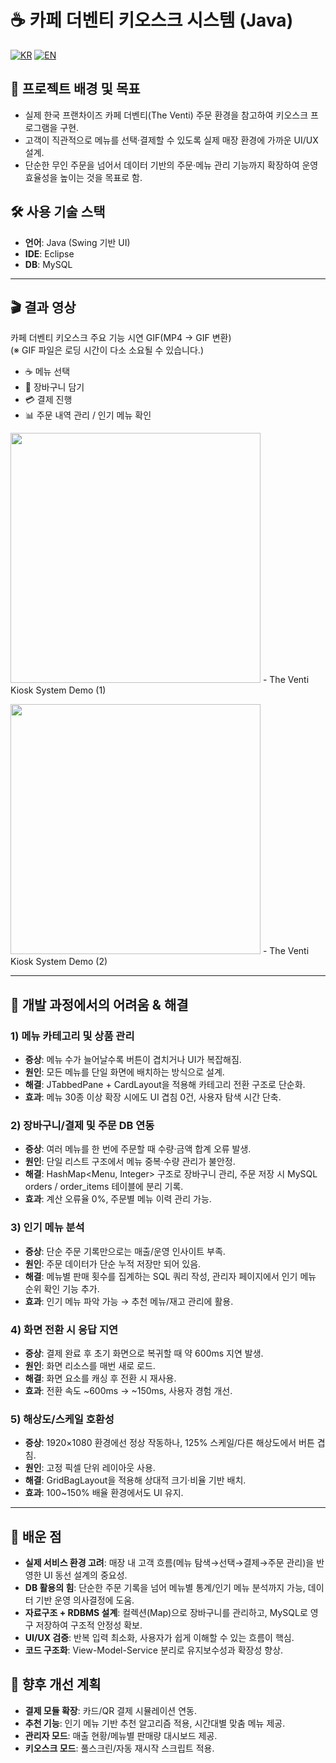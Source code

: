 # ☕ 카페 더벤티 키오스크 시스템 (Java)

[![KR](https://img.shields.io/badge/README-한국어-blue)](./README.theventi.ko.md)
[![EN](https://img.shields.io/badge/README-English-red)](./README.theventi.md)

## 📖 프로젝트 배경 및 목표
- 실제 한국 프랜차이즈 카페 더벤티(The Venti) 주문 환경을 참고하여 키오스크 프로그램을 구현.
- 고객이 직관적으로 메뉴를 선택·결제할 수 있도록 실제 매장 환경에 가까운 UI/UX 설계.
- 단순한 무인 주문을 넘어서 데이터 기반의 주문·메뉴 관리 기능까지 확장하여 운영 효율성을 높이는 것을 목표로 함.

## 🛠 사용 기술 스택

- **언어**: Java (Swing 기반 UI)
- **IDE**: Eclipse
- **DB**: MySQL

---

## 🎬 결과 영상

카페 더벤티 키오스크 주요 기능 시연 GIF(MP4 → GIF 변환)  
(※ GIF 파일은 로딩 시간이 다소 소요될 수 있습니다.)
- ☕ 메뉴 선택
- 🛒 장바구니 담기
- 💳 결제 진행
- 📊 주문 내역 관리 / 인기 메뉴 확인

<img src = "https://github.com/user-attachments/assets/b4331c95-546b-42c8-97c2-d525a2504c5b" width = "400"/> - The Venti Kiosk System Demo (1)<br>

<img src = "https://github.com/user-attachments/assets/bfbf5b79-cb6b-468a-99f9-b8caa698a51d" width = "400"/> - The Venti Kiosk System Demo (2)

---

## 🧭 개발 과정에서의 어려움 & 해결

### 1) 메뉴 카테고리 및 상품 관리
- **증상**: 메뉴 수가 늘어날수록 버튼이 겹치거나 UI가 복잡해짐.
- **원인**: 모든 메뉴를 단일 화면에 배치하는 방식으로 설계.
- **해결**: JTabbedPane + CardLayout을 적용해 카테고리 전환 구조로 단순화.
- **효과**: 메뉴 30종 이상 확장 시에도 UI 겹침 0건, 사용자 탐색 시간 단축.

### 2) 장바구니/결제 및 주문 DB 연동
- **증상**: 여러 메뉴를 한 번에 주문할 때 수량·금액 합계 오류 발생.
- **원인**: 단일 리스트 구조에서 메뉴 중복·수량 관리가 불안정.
- **해결**: HashMap<Menu, Integer> 구조로 장바구니 관리, 주문 저장 시 MySQL orders / order_items 테이블에 분리 기록.
- **효과**: 계산 오류율 0%, 주문별 메뉴 이력 관리 가능.

### 3) 인기 메뉴 분석
- **증상**: 단순 주문 기록만으로는 매출/운영 인사이트 부족.
- **원인**: 주문 데이터가 단순 누적 저장만 되어 있음.
- **해결**: 메뉴별 판매 횟수를 집계하는 SQL 쿼리 작성, 관리자 페이지에서 인기 메뉴 순위 확인 기능 추가.
- **효과**: 인기 메뉴 파악 가능 → 추천 메뉴/재고 관리에 활용.

### 4) 화면 전환 시 응답 지연
- **증상**: 결제 완료 후 초기 화면으로 복귀할 때 약 600ms 지연 발생.
- **원인**: 화면 리소스를 매번 새로 로드.
- **해결**: 화면 요소를 캐싱 후 전환 시 재사용.
- **효과**: 전환 속도 ~600ms → ~150ms, 사용자 경험 개선.

### 5) 해상도/스케일 호환성
- **증상**: 1920×1080 환경에선 정상 작동하나, 125% 스케일/다른 해상도에서 버튼 겹침.
- **원인**: 고정 픽셀 단위 레이아웃 사용.
- **해결**: GridBagLayout을 적용해 상대적 크기·비율 기반 배치.
- **효과**: 100~150% 배율 환경에서도 UI 유지.

---

## 📝 배운 점

- **실제 서비스 환경 고려**: 매장 내 고객 흐름(메뉴 탐색→선택→결제→주문 관리)을 반영한 UI 동선 설계의 중요성.
- **DB 활용의 힘**: 단순한 주문 기록을 넘어 메뉴별 통계/인기 메뉴 분석까지 가능, 데이터 기반 운영 의사결정에 도움.
- **자료구조 + RDBMS 설계**: 컬렉션(Map)으로 장바구니를 관리하고, MySQL로 영구 저장하여 구조적 안정성 확보.
- **UI/UX 검증**: 반복 입력 최소화, 사용자가 쉽게 이해할 수 있는 흐름이 핵심.
- **코드 구조화**: View-Model-Service 분리로 유지보수성과 확장성 향상.

## 🚀 향후 개선 계획

- **결제 모듈 확장**: 카드/QR 결제 시뮬레이션 연동.
- **추천 기능**: 인기 메뉴 기반 추천 알고리즘 적용, 시간대별 맞춤 메뉴 제공.
- **관리자 모드**: 매출 현황/메뉴별 판매량 대시보드 제공.
- **키오스크 모드**: 풀스크린/자동 재시작 스크립트 적용.
